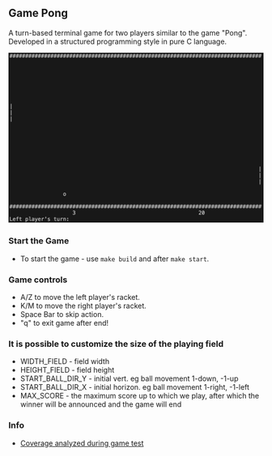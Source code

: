 ## Game Pong

A turn-based terminal game for two players similar to the game "Pong".
Developed in a structured programming style in pure C language.

![Screenshot_of_Game](images/Screenshot_of_Game.png)

### Start the Game

* To start the game - use `make build` and after `make start`.

### Game controls
  
* A/Z to move the left player's racket.
* K/M to move the right player's racket.
* Space Bar to skip action.
* "q" to exit game after end!

### It is possible to customize the size of the playing field

* WIDTH_FIELD - field width
* HEIGHT_FIELD - field height
* START_BALL_DIR_Y - initial vert. eg ball movement 1-down, -1-up
* START_BALL_DIR_X - initial horizon. eg ball movement 1-right, -1-left
* MAX_SCORE - the maximum score up to which we play, after which the winner will be announced and the game will end

### Info

* [Coverage analyzed during game test](tests/index.html)